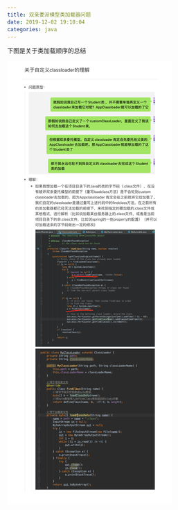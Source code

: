 ```yaml
---
title: 双亲委派模型类加载器问题
date: 2019-12-02 19:10:04
categories: java
---
```


下图是关于类加载顺序的总结

<!--more-->

![](https://raw.githubusercontent.com/csxiaoshang/images/master/bolg/image1241399721.jpg)